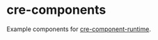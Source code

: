 # cre-components

Example components for [cre-component-runtime](https://github.com/chhch/cre-component-runtime).